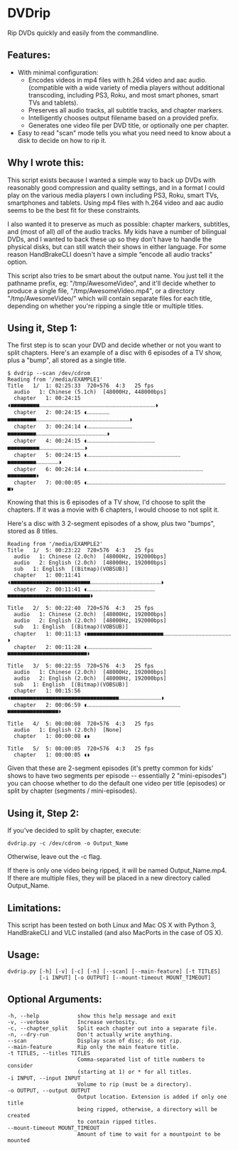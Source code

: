 # DVDrip

Rip DVDs quickly and easily from the commandline.


## Features:
  - With minimal configuration:
    - Encodes videos in mp4 files with h.264 video and aac audio.
      (compatible with a wide variety of media players without
      additional transcoding, including PS3, Roku, and most smart
      phones, smart TVs and tablets).
    - Preserves all audio tracks, all subtitle tracks, and chapter
      markers.
    - Intelligently chooses output filename based on a provided prefix.
    - Generates one video file per DVD title, or optionally one per
      chapter.
  - Easy to read "scan" mode tells you what you need need to know about
    a disk to decide on how to rip it.

## Why I wrote this:
  This script exists because I wanted a simple way to back up DVDs with
  reasonably good compression and quality settings, and in a format I could
  play on the various media players I own including PS3, Roku, smart TVs,
  smartphones and tablets. Using mp4 files with h.264 video and aac audio seems
  to be the best fit for these constraints.

  I also wanted it to preserve as much as possible: chapter markers, subtitles,
  and (most of all) *all* of the audio tracks. My kids have a number of
  bilingual DVDs, and I wanted to back these up so they don't have to handle
  the physical disks, but can still watch their shows in either language. For
  some reason HandBrakeCLI doesn't have a simple “encode all audio tracks”
  option.

  This script also tries to be smart about the output name. You just tell it
  the pathname prefix, eg: "/tmp/AwesomeVideo", and it'll decide whether to
  produce a single file, "/tmp/AwesomeVideo.mp4", or a directory
  "/tmp/AwesomeVideo/" which will contain separate files for each title,
  depending on whether you're ripping a single title or multiple titles.

## Using it, Step 1:

  The first step is to scan your DVD and decide whether or not you want
  to split chapters. Here's an example of a disc with 6 episodes of a TV
  show, plus a "bump", all stored as a single title.

    $ dvdrip --scan /dev/cdrom
    Reading from '/media/EXAMPLE1'
    Title   1/  1: 02:25:33  720×576  4:3   25 fps
      audio   1: Chinese (5.1ch)  [48000Hz, 448000bps]
      chapter   1: 00:24:15 ◖■■■■■■■■■‥‥‥‥‥‥‥‥‥‥‥‥‥‥‥‥‥‥‥‥‥‥‥‥‥‥‥‥‥‥‥‥‥‥‥‥‥‥‥‥‥◗
      chapter   2: 00:24:15 ◖‥‥‥‥‥‥‥‥■■■■■■■■■‥‥‥‥‥‥‥‥‥‥‥‥‥‥‥‥‥‥‥‥‥‥‥‥‥‥‥‥‥‥‥‥‥◗
      chapter   3: 00:24:14 ◖‥‥‥‥‥‥‥‥‥‥‥‥‥‥‥‥■■■■■■■■■‥‥‥‥‥‥‥‥‥‥‥‥‥‥‥‥‥‥‥‥‥‥‥‥‥◗
      chapter   4: 00:24:15 ◖‥‥‥‥‥‥‥‥‥‥‥‥‥‥‥‥‥‥‥‥‥‥‥‥■■■■■■■■■■‥‥‥‥‥‥‥‥‥‥‥‥‥‥‥‥◗
      chapter   5: 00:24:15 ◖‥‥‥‥‥‥‥‥‥‥‥‥‥‥‥‥‥‥‥‥‥‥‥‥‥‥‥‥‥‥‥‥‥■■■■■■■■■‥‥‥‥‥‥‥‥◗
      chapter   6: 00:24:14 ◖‥‥‥‥‥‥‥‥‥‥‥‥‥‥‥‥‥‥‥‥‥‥‥‥‥‥‥‥‥‥‥‥‥‥‥‥‥‥‥‥‥■■■■■■■■■◗
      chapter   7: 00:00:05 ◖‥‥‥‥‥‥‥‥‥‥‥‥‥‥‥‥‥‥‥‥‥‥‥‥‥‥‥‥‥‥‥‥‥‥‥‥‥‥‥‥‥‥‥‥‥‥‥‥‥■◗

  Knowing that this is 6 episodes of a TV show, I'd choose to split the
  chapters. If it was a movie with 6 chapters, I would choose to not
  split it.

  Here's a disc with 3 2-segment episodes of a show, plus two "bumps",
  stored as 8 titles.

    Reading from '/media/EXAMPLE2'
    Title   1/  5: 00:23:22  720×576  4:3   25 fps
      audio   1: Chinese (2.0ch)  [48000Hz, 192000bps]
      audio   2: English (2.0ch)  [48000Hz, 192000bps]
      sub   1: English  [(Bitmap)(VOBSUB)]
      chapter   1: 00:11:41 ◖■■■■■■■■■■■■■■■■■■■■■■■■■‥‥‥‥‥‥‥‥‥‥‥‥‥‥‥‥‥‥‥‥‥‥‥‥‥◗
      chapter   2: 00:11:41 ◖‥‥‥‥‥‥‥‥‥‥‥‥‥‥‥‥‥‥‥‥‥‥‥‥■■■■■■■■■■■■■■■■■■■■■■■■■■◗

    Title   2/  5: 00:22:40  720×576  4:3   25 fps
      audio   1: Chinese (2.0ch)  [48000Hz, 192000bps]
      audio   2: English (2.0ch)  [48000Hz, 192000bps]
      sub   1: English  [(Bitmap)(VOBSUB)]
      chapter   1: 00:11:13 ◖■■■■■■■■■■■■■■■■■■■■■■■■‥‥‥‥‥‥‥‥‥‥‥‥‥‥‥‥‥‥‥‥‥‥‥‥◗
      chapter   2: 00:11:28 ◖‥‥‥‥‥‥‥‥‥‥‥‥‥‥‥‥‥‥‥‥‥‥‥■■■■■■■■■■■■■■■■■■■■■■■■■◗

    Title   3/  5: 00:22:55  720×576  4:3   25 fps
      audio   1: Chinese (2.0ch)  [48000Hz, 192000bps]
      audio   2: English (2.0ch)  [48000Hz, 192000bps]
      sub   1: English  [(Bitmap)(VOBSUB)]
      chapter   1: 00:15:56 ◖■■■■■■■■■■■■■■■■■■■■■■■■■■■■■■■■■■‥‥‥‥‥‥‥‥‥‥‥‥‥‥‥◗
      chapter   2: 00:06:59 ◖‥‥‥‥‥‥‥‥‥‥‥‥‥‥‥‥‥‥‥‥‥‥‥‥‥‥‥‥‥‥‥‥‥■■■■■■■■■■■■■■■■◗

    Title   4/  5: 00:00:08  720×576  4:3   25 fps
      audio   1: English (2.0ch)  [None]
      chapter   1: 00:00:08 ◖◗

    Title   5/  5: 00:00:05  720×576  4:3   25 fps
      chapter   1: 00:00:05 ◖◗

  Given that these are 2-segment episodes (it's pretty common for kids'
  shows to have two segments per episode -- essentially 2 "mini-episodes") you
  can choose whether to do the default one video per title (episodes) or
  split by chapter (segments / mini-episodes).

## Using it, Step 2:

  If you've decided to split by chapter, execute:

    dvdrip.py -c /dev/cdrom -o Output_Name

  Otherwise, leave out the -c flag.

  If there is only one video being ripped, it will be named Output_Name.mp4. If
  there are multiple files, they will be placed in a new directory called
  Output_Name.

## Limitations:

  This script has been tested on both Linux and Mac OS X with Python 3,
  HandBrakeCLI and VLC installed (and also MacPorts in the case of OS X).

## Usage:

    dvdrip.py [-h] [-v] [-c] [-n] [--scan] [--main-feature] [-t TITLES]
              [-i INPUT] [-o OUTPUT] [--mount-timeout MOUNT_TIMEOUT]


## Optional Arguments:

    -h, --help            show this help message and exit
    -v, --verbose         Increase verbosity.
    -c, --chapter_split   Split each chapter out into a separate file.
    -n, --dry-run         Don't actually write anything.
    --scan                Display scan of disc; do not rip.
    --main-feature        Rip only the main feature title.
    -t TITLES, --titles TITLES
                          Comma-separated list of title numbers to consider
                          (starting at 1) or * for all titles.
    -i INPUT, --input INPUT
                          Volume to rip (must be a directory).
    -o OUTPUT, --output OUTPUT
                          Output location. Extension is added if only one title
                          being ripped, otherwise, a directory will be created
                          to contain ripped titles.
    --mount-timeout MOUNT_TIMEOUT
                          Amount of time to wait for a mountpoint to be mounted


